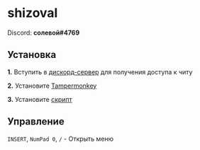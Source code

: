 # shizoval

Discord: **солевой#4769**

## Установка

**1.** Вступить в [дискорд-сервер](https://discord.gg/8TSPw9akzp) для получения доступа к читу

**2.** Установите [Tampermonkey](https://www.tampermonkey.net/)

**3.** Установите [скрипт](https://github.com/sheezzmee/shizoval/raw/main/shizoval.user.js)

## Управление

`INSERT`, `NumPad 0`, `/` - Открыть меню

